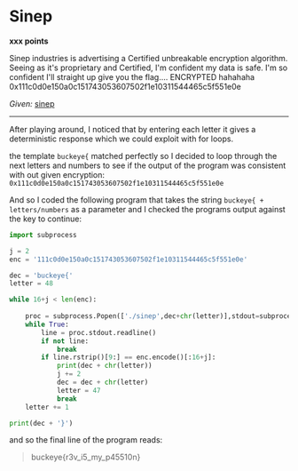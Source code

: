# Sinep

**xxx points**

Sinep industries is advertising a Certified unbreakable encryption algorithm. Seeing as it's proprietary and Certified, I'm confident my data is safe. I'm so confident I'll straight up give you the flag.... ENCRYPTED hahahaha 0x111c0d0e150a0c151743053607502f1e10311544465c5f551e0e

*Given:* [sinep](https://github.com/LeonGurin/BuckeyeCTF-2022/blob/main/Sinep/sinep)

___

After playing around, I noticed that by entering each letter it gives a deterministic response which we could exploit with for loops.

the template `buckeye{` matched perfectly so I decided to loop through the next letters and numbers to see if the output of the program was consistent with out given encryption: `0x111c0d0e150a0c151743053607502f1e10311544465c5f551e0e`

And so I coded the following program that takes the string `buckeye{ + letters/numbers` as a parameter and I checked the programs output against the key to continue:

```python
import subprocess

j = 2
enc = '111c0d0e150a0c151743053607502f1e10311544465c5f551e0e'

dec = 'buckeye{'
letter = 48

while 16+j < len(enc):
    
    proc = subprocess.Popen(['./sinep',dec+chr(letter)],stdout=subprocess.PIPE)
    while True:
        line = proc.stdout.readline()
        if not line:
            break
        if line.rstrip()[9:] == enc.encode()[:16+j]:
            print(dec + chr(letter))
            j += 2
            dec = dec + chr(letter)
            letter = 47
            break
    letter += 1

print(dec + '}')
```

and so the final line of the program reads:

>buckeye{r3v_i5_my_p45510n}
